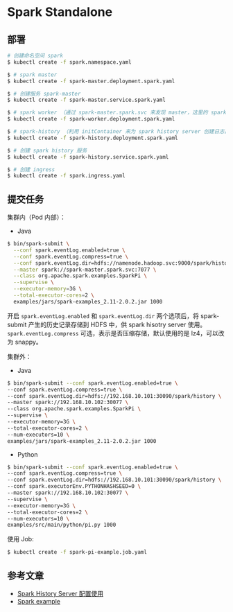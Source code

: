 # Spark Standalone

## 部署

```bash
# 创建命名空间 spark
$ kubectl create -f spark.namespace.yaml

$ # spark master
$ kubectl create -f spark-master.deployment.spark.yaml

$ # 创建服务 spark-master
$ kubectl create -f spark-master.service.spark.yaml

$ # spark worker （通过 spark-master.spark.svc 来发现 master，这里的 spark-master 是 Service 名，不是 Pod 名）
$ kubectl create -f spark-worker.deployment.spark.yaml

$ # spark-history （利用 initContainer 来为 spark history server 创建日志目录）
$ kubectl create -f spark-history.deployment.spark.yaml

$ # 创建 spark history 服务
$ kubectl create -f spark-history.service.spark.yaml

$ # 创建 ingress
$ kubectl create -f spark.ingress.yaml
```


## 提交任务

集群内（Pod 内部）：

* Java

```bash
$ bin/spark-submit \
  --conf spark.eventLog.enabled=true \
  --conf spark.eventLog.compress=true \
  --conf spark.eventLog.dir=hdfs://namenode.hadoop.svc:9000/spark/history \
  --master spark://spark-master.spark.svc:7077 \
  --class org.apache.spark.examples.SparkPi \
  --supervise \
  --executor-memory=3G \
  --total-executor-cores=2 \
  examples/jars/spark-examples_2.11-2.0.2.jar 1000
```

开启 `spark.eventLog.enabled` 和 `spark.eventLog.dir` 两个选项后，将 spark-submit 产生的历史记录存储到 HDFS 中，供 spark hisotry server 使用。 `spark.eventLog.compress` 可选，表示是否压缩存储，默认使用的是 lz4，可以改为 snappy。

集群外：

* Java

```bash
$ bin/spark-submit --conf spark.eventLog.enabled=true \
--conf spark.eventLog.compress=true \
--conf spark.eventLog.dir=hdfs://192.168.10.101:30090/spark/history \
--master spark://192.168.10.102:30077 \
--class org.apache.spark.examples.SparkPi \
--supervise \
--executor-memory=3G \
--total-executor-cores=2 \
--num-executors=10 \
examples/jars/spark-examples_2.11-2.0.2.jar 1000
```

* Python

```bash
$ bin/spark-submit --conf spark.eventLog.enabled=true \
--conf spark.eventLog.compress=true \
--conf spark.eventLog.dir=hdfs://192.168.10.101:30090/spark/history \
--conf spark.executorEnv.PYTHONHASHSEED=0 \
--master spark://192.168.10.102:30077 \
--supervise \
--executor-memory=3G \
--total-executor-cores=2 \
--num-executors=10 \
examples/src/main/python/pi.py 1000
```

使用 Job:

```bash
$ kubectl create -f spark-pi-example.job.yaml
```


## 参考文章

* [Spark History Server 配置使用](http://blog.csdn.net/javastart/article/details/43735343)
* [Spark example](https://github.com/kubernetes/examples/tree/master/staging/spark)